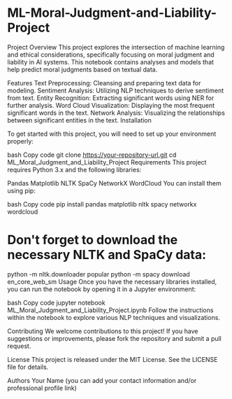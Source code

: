 # ML-Moral-Judgment-and-Liability-Project
Project Overview
This project explores the intersection of machine learning and ethical considerations, specifically focusing on moral judgment and liability in AI systems. This notebook contains analyses and models that help predict moral judgments based on textual data.

Features
Text Preprocessing: Cleansing and preparing text data for modeling.
Sentiment Analysis: Utilizing NLP techniques to derive sentiment from text.
Entity Recognition: Extracting significant words using NER for further analysis.
Word Cloud Visualization: Displaying the most frequent significant words in the text.
Network Analysis: Visualizing the relationships between significant entities in the text.
Installation

To get started with this project, you will need to set up your environment properly:

bash
Copy code
git clone https://your-repository-url.git
cd ML_Moral_Judgment_and_Liability_Project
Requirements
This project requires Python 3.x and the following libraries:

Pandas
Matplotlib
NLTK
SpaCy
NetworkX
WordCloud
You can install them using pip:

bash
Copy code
pip install pandas matplotlib nltk spacy networkx wordcloud
# Don't forget to download the necessary NLTK and SpaCy data:
python -m nltk.downloader popular
python -m spacy download en_core_web_sm
Usage
Once you have the necessary libraries installed, you can run the notebook by opening it in a Jupyter environment:

bash
Copy code
jupyter notebook ML_Moral_Judgment_and_Liability_Project.ipynb
Follow the instructions within the notebook to explore various NLP techniques and visualizations.

Contributing
We welcome contributions to this project! If you have suggestions or improvements, please fork the repository and submit a pull request.

License
This project is released under the MIT License. See the LICENSE file for details.

Authors
Your Name (you can add your contact information and/or professional profile link)

